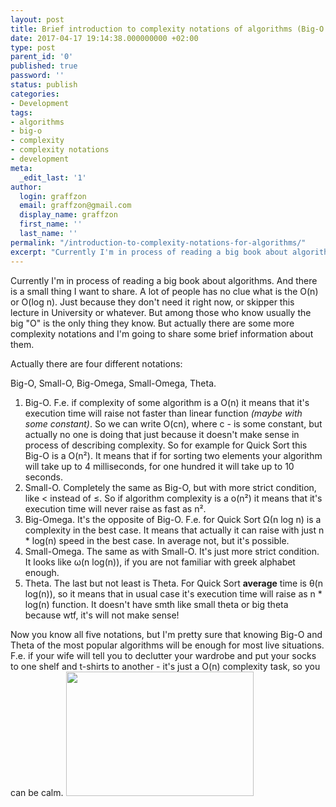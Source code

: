 ```yaml
---
layout: post
title: Brief introduction to complexity notations of algorithms (Big-O and other)
date: 2017-04-17 19:14:38.000000000 +02:00
type: post
parent_id: '0'
published: true
password: ''
status: publish
categories:
- Development
tags:
- algorithms
- big-o
- complexity
- complexity notations
- development
meta:
  _edit_last: '1'
author:
  login: graffzon
  email: graffzon@gmail.com
  display_name: graffzon
  first_name: ''
  last_name: ''
permalink: "/introduction-to-complexity-notations-for-algorithms/"
excerpt: "Currently I'm in process of reading a big book about algorithms. And there is a small thing I want to share."
---
```


Currently I'm in process of reading a big book about algorithms. And there is a small thing I want to share.
A lot of people has no clue what is the O(n) or O(log n). Just because they don't need it right now, or skipper this lecture in University or whatever. But among those who know usually the big "O" is the only thing they know. But actually there are some more complexity notations and I'm going to share some brief information about them.
<!--more-->Actually there are four different notations:
Big-O, Small-O, Big-Omega, Small-Omega, Theta.
<ol>
<li>Big-O. F.e. if complexity of some algorithm is a O(n) it means that it's execution time will raise not faster than linear function <em>(maybe with some constant)</em>. So we can write O(cn), where c - is some constant, but actually no one is doing that just because it doesn't make sense in process of describing complexity. So for example for Quick Sort this Big-O is a O(n²). It means that if for sorting two elements your algorithm will take up to 4 milliseconds, for one hundred it will take up to 10 seconds.</li>
<li>Small-O. Completely the same as Big-O, but with more strict condition, like < instead of ≤. So if algorithm complexity is a o(n²) it means that it's execution time will never raise as fast as n².</li>
<li>Big-Omega. It's the opposite of Big-O. F.e. for Quick Sort Ω(n log n) is a complexity in the best case. It means that actually it can raise with just n * log(n) speed in the best case. In average not, but it's possible.</li>
<li>Small-Omega. The same as with Small-O. It's just more strict condition. It looks like ω(n log(n)), if you are not familiar with greek alphabet enough.</li>
<li>Theta. The last but not least is Theta. For Quick Sort <strong>average</strong> time is θ(n log(n)), so it means that in usual case it's execution time will raise as n * log(n) function. It doesn't have smth like small theta or big theta because wtf, it's will not make sense!</li>
</ol>
Now you know all five notations, but I'm pretty sure that knowing Big-O and Theta of the most popular algorithms will be enough for most live situations. F.e. if your wife will tell you to declutter your wardrobe and put your socks to one shelf and t-shirts to another - it's just a O(n) complexity task, so you can be calm.

<img class="aligncenter size-medium wp-image-315" src="{{ site.baseurl }}/assets/2017/04/Besporyadok-v-shkafu-300x199.png" alt="" width="300" height="199" />		
